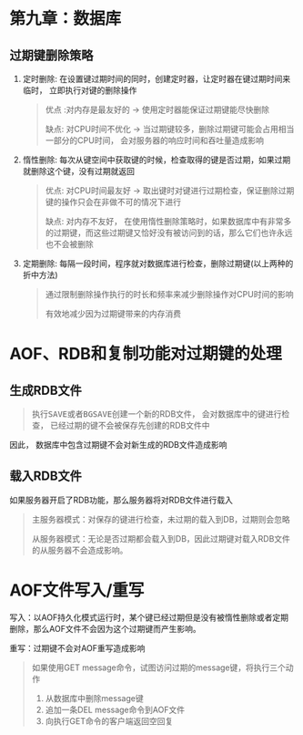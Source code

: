 # 第九章：数据库

## 过期键删除策略

1. 定时删除: 在设置键过期时间的同时，创建定时器，让定时器在键过期时间来临时， 立即执行对键的删除操作

   > 优点 :对内存是最友好的 -> 使用定时器能保证过期键能尽快删除
   >
   > 缺点: 对CPU时间不优化 -> 当过期键较多，删除过期键可能会占用相当一部分的CPU时间， 会对服务器的响应时间和吞吐量造成影响

2. 惰性删除: 每次从键空间中获取键的时候，检查取得的键是否过期，如果过期就删除这个键，没有过期就返回

   > 优点: 对CPU时间最友好 -> 取出键时对键进行过期检查，保证删除过期键的操作只会在非做不可的情况下进行
   >
   > 缺点: 对内存不友好， 在使用惰性删除策略时，如果数据库中有非常多的过期键，而这些过期键又恰好没有被访问到的话，那么它们也许永远也不会被删除

3. 定期删除: 每隔一段时间，程序就对数据库进行检查，删除过期键(以上两种的折中方法)

   > 通过限制删除操作执行的时长和频率来减少删除操作对CPU时间的影响
   >
   > 有效地减少因为过期键带来的内存消费

 

# AOF、RDB和复制功能对过期键的处理

## 生成RDB文件

> 执行<kbd>SAVE</kbd>或者<kbd>BGSAVE</kbd>创建一个新的RDB文件， 会对数据库中的键进行检查， 已经过期的键不会被保存先创建的RDB文件中

因此， 数据库中包含过期键不会对新生成的RDB文件造成影响

## 载入RDB文件

如果服务器开启了RDB功能，那么服务器将对RDB文件进行载入

> 主服务器模式：对保存的键进行检查，未过期的载入到DB，过期则会忽略
>
> 从服务器模式：无论是否过期都会载入到DB，因此过期键对载入RDB文件的从服务器不会造成影响。

# AOF文件写入/重写

写入：以AOF持久化模式运行时，某个键已经过期但是没有被惰性删除或者定期删除，那么AOF文件不会因为这个过期键而产生影响。

重写：过期键不会对AOF重写造成影响

> 如果使用GET message命令，试图访问过期的message键，将执行三个动作
>
> 1. 从数据库中删除message键
> 2. 追加一条DEL message命令到AOF文件
> 3. 向执行GET命令的客户端返回空回复
